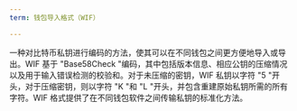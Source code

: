 ```yaml
---
term: 钱包导入格式（WIF）

---
```

一种对比特币私钥进行编码的方法，使其可以在不同钱包之间更方便地导入或导出。WIF 基于 "Base58Check "编码，其中包括版本信息、相应公钥的压缩情况以及用于输入错误检测的校验和。对于未压缩的密钥，WIF 私钥以字符 "5 "开头，对于压缩密钥，则以字符 "K "和 "L "开头，并包含重建原始私钥所需的所有字符。WIF 格式提供了在不同钱包软件之间传输私钥的标准化方法。